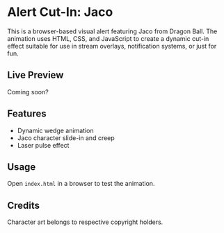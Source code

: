 # Alert Cut-In: Jaco

This is a browser-based visual alert featuring Jaco from Dragon Ball. The animation uses HTML, CSS, and JavaScript to create a dynamic cut-in effect suitable for use in stream overlays, notification systems, or just for fun.

## Live Preview

Coming soon?

## Features

- Dynamic wedge animation
- Jaco character slide-in and creep
- Laser pulse effect

## Usage

Open `index.html` in a browser to test the animation.

## Credits

Character art belongs to respective copyright holders.
